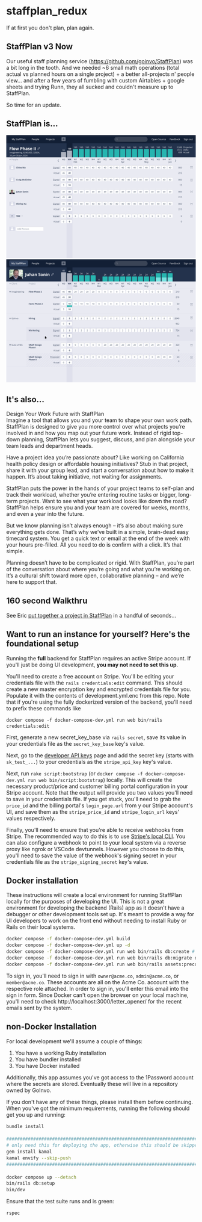 # staffplan_redux

If at first you don't plan, plan again.

## StaffPlan v3 Now

Our useful staff planning service (https://github.com/goinvo/StaffPlan) was a bit long in the tooth. And we needed ~6 small math operations (total actual vs planned hours on a single project) + a better all-projects n' people view... and after a few years of fumbling with custom Airtables + google sheets and trying Runn, they all sucked and couldn't measure up to StaffPlan.

So time for an update.

## StaffPlan is...
![A Project Staffplan](https://github.com/goinvo/staffplan_redux/blob/main/public/StaffPlan_Individual_Project.png)
![An individual's StaffPlan](https://github.com/goinvo/staffplan_redux/blob/main/public/StaffPlan_Individual.png)

## It's also...
Design Your Work Future with StaffPlan<br>
Imagine a tool that allows you and your team to shape your own work path. StaffPlan is designed to give you more control over what projects you’re involved in and how you map out your future work. Instead of rigid top-down planning, StaffPlan lets you suggest, discuss, and plan alongside your team leads and department heads.<br>

Have a project idea you’re passionate about? Like working on California health policy design or affordable housing initiatives? Stub in that project, share it with your group lead, and start a conversation about how to make it happen. It’s about taking initiative, not waiting for assignments.<br>

StaffPlan puts the power in the hands of your project teams to self-plan and track their workload, whether you’re entering routine tasks or bigger, long-term projects. Want to see what your workload looks like down the road? StaffPlan helps ensure you and your team are covered for weeks, months, and even a year into the future.<br>

But we know planning isn’t always enough – it’s also about making sure everything gets done. That’s why we’ve built in a simple, brain-dead easy timecard system. You get a quick text or email at the end of the week with your hours pre-filled. All you need to do is confirm with a click. It’s that simple.<br>

Planning doesn’t have to be complicated or rigid. With StaffPlan, you’re part of the conversation about where you’re going and what you’re working on. It’s a cultural shift toward more open, collaborative planning – and we’re here to support that.

## 160 second Walkthru

See Eric [put together a project in StaffPlan](https://www.loom.com/share/14608a1e032d490898d98ecfb043082e?sid=29d4a4c8-fd2c-4528-a0c0-f3d0cdb33aa5) in a handful of seconds...

## Want to run an instance for yourself? Here's the foundational setup

Running the **full** backend for StaffPlan requires an active Stripe account. If you'll just be doing UI development, **you may not need to set this up**.

You'll need to create a free account on Stripe. You'll be editing your credentials file with the `rails credentials:edit` command. This should create 
a new master encryption key and encrypted credentials file for you. Populate it with the contents of development.yml.enc from this repo. Note that 
if you're using the fully dockerized version of the backend, you'll need to prefix these commands like

```
docker compose -f docker-compose-dev.yml run web bin/rails credentials:edit
```

First, generate a new secret_key_base via `rails secret`, save its value in your credentials file as the `secret_key_base` key's value.

Next, go to the [developer API keys](https://dashboard.stripe.com/test/apikeys) page and add the secret key (starts with `sk_test_...`) to your credentials
as the `stripe_api_key` key's value.

Next, run `rake script:bootstrap` (or `docker compose -f docker-compose-dev.yml run web bin/script:bootstrap`) locally. This will create the 
necessary product/price and customer billing portal configuration in your Stripe account. Note that the output will provide you two values 
you'll need to save in your credentials file. If you get stuck, you'll need to grab the `price_id` and the billing portal's `login_page.url` from y
our Stripe account's UI, and save them as the `stripe_price_id` and `stripe_login_url` keys' values respectively.

Finally, you'll need to ensure that you're able to receive webhooks from Stripe. The recommended way to do this is to
use [Stripe's local CLI](https://dashboard.stripe.com/test/webhooks/create?endpoint_location=local). You can also configure a webhook to point
to your local system via a reverse proxy like ngrok or VSCode devtunnels. However you choose to do this, you'll need to save the value of the webhook's
signing secret in your credentials file as the `stripe_signing_secret` key's value.

## Docker installation

These instructions will create a local environment for running StaffPlan locally for the purposes of developing the UI. This
is not a great environment for developing the backend (Rails) app as it doesn't have a debugger or other development tools
set up. It's meant to provide a way for UI developers to work on the front end without needing to install Ruby or Rails on their
local systems.

```bash
docker compose -f docker-compose-dev.yml build
docker compose -f docker-compose-dev.yml up -d
docker compose -f docker-compose-dev.yml run web bin/rails db:create # ignore any errors here
docker compose -f docker-compose-dev.yml run web bin/rails db:migrate db:seed
docker compose -f docker-compose-dev.yml run web bin/rails assets:precompile
```

To sign in, you'll need to sign in with `owner@acme.co`, `admin@acme.co`, or `member@acme.co`. These accounts are all on the Acme Co. account
with the respective role attached. In order to sign in, you'll enter this email into the sign in form. Since Docker can't open the browser on
your local machine, you'll need to check http://localhost:3000/letter_opener/ for the recent emails sent by the system.

## non-Docker Installation

For local development we'll assume a couple of things:

1. You have a working Ruby installation
2. You have bundler installed
3. You have Docker installed

Additionally, this app assumes you've got access to the 1Password account where the secrets are stored. Eventually these will live in a repository owned by GoInvo.

If you don't have any of these things, please install them before continuing. When you've got the minimum requirements, running the following should get you up and running:

```bash
bundle install

##########################################################################
# only need this for deploying the app, otherwise this should be skipped
gem install kamal 
kamal envify --skip-push
##########################################################################

docker compose up --detach
bin/rails db:setup
bin/dev
```

Ensure that the test suite runs and is green:

```bash
rspec
```
